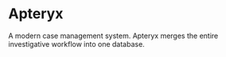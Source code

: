 # Apteryx

A modern case management system. Apteryx merges the entire investigative workflow into one database. 
